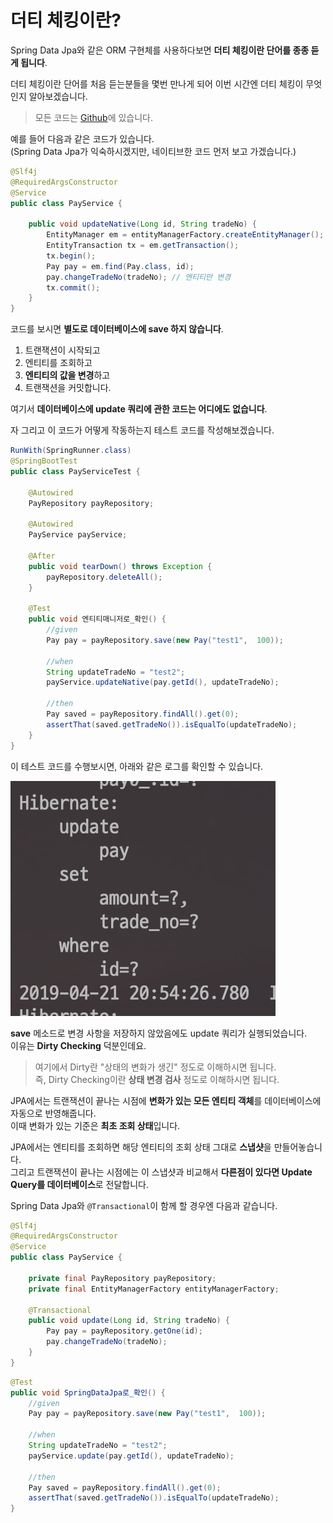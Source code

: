 # 더티 체킹이란?

Spring Data Jpa와 같은 ORM 구현체를 사용하다보면 **더티 체킹이란 단어를 종종 듣게 됩니다**.  
  
더티 체킹이란 단어를 처음 듣는분들을 몇번 만나게 되어 이번 시간엔 더티 체킹이 무엇인지 알아보겠습니다.

> 모든 코드는 [Github](https://github.com/jojoldu/blog-code/tree/master/jpa-theory)에 있습니다.

예를 들어 다음과 같은 코드가 있습니다.  
(Spring Data Jpa가 익숙하시겠지만, 네이티브한 코드 먼저 보고 가겠습니다.)

```java
@Slf4j
@RequiredArgsConstructor
@Service
public class PayService {

    public void updateNative(Long id, String tradeNo) {
        EntityManager em = entityManagerFactory.createEntityManager();
        EntityTransaction tx = em.getTransaction();
        tx.begin(); 
        Pay pay = em.find(Pay.class, id);
        pay.changeTradeNo(tradeNo); // 엔티티만 변경
        tx.commit();
    }
}
```

코드를 보시면 **별도로 데이터베이스에 save 하지 않습니다**.  

1. 트랜잭션이 시작되고
2. 엔티티를 조회하고
3. **엔티티의 값을 변경**하고
4. 트랜잭션을 커밋합니다.

여기서 **데이터베이스에 update 쿼리에 관한 코드는 어디에도 없습니다**.  
  
자 그리고 이 코드가 어떻게 작동하는지 테스트 코드를 작성해보겠습니다.

```java
RunWith(SpringRunner.class)
@SpringBootTest
public class PayServiceTest {

    @Autowired
    PayRepository payRepository;

    @Autowired
    PayService payService;

    @After
    public void tearDown() throws Exception {
        payRepository.deleteAll();
    }

    @Test
    public void 엔티티매니저로_확인() {
        //given
        Pay pay = payRepository.save(new Pay("test1",  100));

        //when
        String updateTradeNo = "test2";
        payService.updateNative(pay.getId(), updateTradeNo);

        //then
        Pay saved = payRepository.findAll().get(0);
        assertThat(saved.getTradeNo()).isEqualTo(updateTradeNo);
    }
}
```

이 테스트 코드를 수행보시면, 아래와 같은 로그를 확인할 수 있습니다.

![update](./images/update.png)

**save** 메소드로 변경 사항을 저장하지 않았음에도 update 쿼리가 실행되었습니다.  
이유는 **Dirty Checking** 덕분인데요.  

> 여기에서 Dirty란 "상태의 변화가 생긴" 정도로 이해하시면 됩니다.  
즉, Dirty Checking이란 **상태 변경 검사** 정도로 이해하시면 됩니다.

JPA에서는 트랜잭션이 끝나는 시점에 **변화가 있는 모든 엔티티 객체**를 데이터베이스에 자동으로 반영해줍니다.  
이때 변화가 있는 기준은 **최초 조회 상태**입니다.  
  
JPA에서는 엔티티를 조회하면 해당 엔티티의 조회 상태 그대로 **스냅샷**을 만들어놓습니다.  
그리고 트랜잭션이 끝나는 시점에는 이 스냅샷과 비교해서 **다른점이 있다면 Update Query를 데이터베이스**로 전달합니다.




Spring Data Jpa와 ```@Transactional```이 함께 할 경우엔 다음과 같습니다.

```java
@Slf4j
@RequiredArgsConstructor
@Service
public class PayService {

    private final PayRepository payRepository;
    private final EntityManagerFactory entityManagerFactory;

    @Transactional
    public void update(Long id, String tradeNo) {
        Pay pay = payRepository.getOne(id);
        pay.changeTradeNo(tradeNo);
    }
}
```

```java
@Test
public void SpringDataJpa로_확인() {
    //given
    Pay pay = payRepository.save(new Pay("test1",  100));

    //when
    String updateTradeNo = "test2";
    payService.update(pay.getId(), updateTradeNo);

    //then
    Pay saved = payRepository.findAll().get(0);
    assertThat(saved.getTradeNo()).isEqualTo(updateTradeNo);
}
```